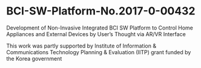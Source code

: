 # BCI-SW-Platform-No.2017-0-00432
Development of Non-Invasive Integrated BCI SW Platform to Control Home Appliances and External Devices by User’s Thought via AR/VR Interface

This work was partly supported by Institute of Information & Communications Technology Planning & Evaluation (IITP) grant funded by the Korea government 
